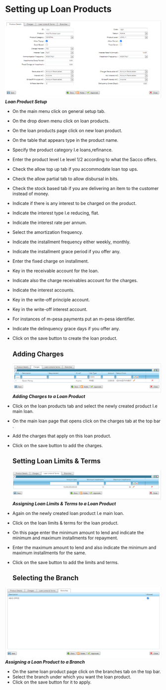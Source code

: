 # Setting up Loan Products
![How to setup a loan product on mfiexpert system](./images/Loan_Products.png "Loan Product Setup")\
***Loan Product Setup***

- On the main menu click on general setup tab.
- On the drop down menu click on loan products.
- On the loan products page click on new loan product.
- On the table that appears type in the product name.
- Specify the product category I.e loans,refinance.
- Enter the product level I.e level 1/2 according to what the Sacco offers.
- Check the allow top up tab if you accommodate loan top ups.
- Check the allow partial tab to allow disbursal in bits.
- Check the stock based tab if you are delivering an item to the customer instead of money.
- Indicate if there is any interest to be charged on the product.
- Indicate the interest type I.e reducing, flat.
- Indicate the interest rate per annum.
- Select the amortization frequency.
- Indicate the installment frequency either weekly, monthly.
- Indicate the installment grace period if you offer any.
- Enter the fixed charge on installment.
- Key in the receivable account for the loan.
- Indicate also the charge receivables account for the charges.
- Indicate the interest accounts.
- Key in the write-off principle account.
- Key in the write-off interest account.
- For instances of m-pesa payments put an m-pesa identifier.
- Indicate the delinquency grace days if you offer any.
- Click on the save button to create the loan product. 

   ## Adding Charges 
   ![How to assign charges to a loan product on mfiexpert system](./images/Assigning_Charges.png "Assigning Charges to a loan product")\
***Adding Charges to a Loan Product***


- Click on the loan products tab and select the newly created product I.e main loan.
- On the main loan page that opens click on the charges tab at the top bar .
- Add the charges that apply on this loan product.
- Click on the save button to add the charges.
  
  ## Setting Loan Limits & Terms 
  ![How to assign loan limits & Terms to a loan product](./images/Assigning_Loan_Limits_&_Terms.png "Assigning Loan Limits & Terms")\
***Assigning Loan Limits & Terms to a Loan Product***

- Again on the newly created loan product I.e main loan. 
- Click on the loan limits & terms for the loan product.
- On this page enter the minimum amount to lend and indicate the minimum and maximum installments for repayment.
- Enter the maximum amount to lend and also indicate the minimum and maximum installments for the same.
- Click on the save button to add the limits and terms.
  ## Selecting the Branch 
![How to assign a loan product to a branch on the mfiexpert system](./images/Assigning_Loan_product_to_Branches.png "Assigning Branches")\
***Assigning a Loan Product to a Branch***


- On the same loan product page click on the branches tab on the top bar.
- Select the branch under which you want the loan product.
- Click on the save button for it to apply.
